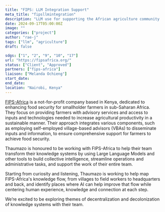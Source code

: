 ```yaml
---
title: "FIPS: LLM Integration Support"
meta_title: "fipsllmintegration"
description: "LLM use for supporting the African agriculture community."
date: 2024-09-17T05:00:00Z
image: ""
categories: ["project"]
author: "rae-j"
tags: ["llm", "agriculture"]
draft: false

sdgs: ["1", "2", "9", "10", "17"]
url: "https://fipsafrica.org/"
status: ["Client", "Approved"]
partners: ["fips-africa"]
liaison: ["Melanda Ochieng"]
start_date:
end_date:
location: "Nairobi, Kenya"
---
```


[FIPS-Africa](https://fipsafrica.org/) is a not-for-profit company based in Kenya, dedicated to enhancing food security for smallholder farmers in sub-Saharan Africa. They focus on providing farmers with advisory services and access to inputs and technologies needed to increase agricultural productivity in a sustainable manner. Their approach integrates various components, such as employing self-employed village-based advisors (VBAs) to disseminate inputs and information, to ensure comprehensive support for farmers to achieve food security.

Thaumazo is honoured to be working with FIPS-Africa to help their team transform their knowledge systems by using Large Language Models and other tools to build collective intelligence, streamline operations and administrative tasks, and support the work of their entire team.

Starting from curiosity and listening, Thaumazo is working to help map FIPS-Africa's knowledge flow, from villages to field workers to headquarters and back, and identify places where AI can help improve that flow while centering human experience, knowledge and connection at each step.

We’re excited to be exploring themes of decentralization and decolonization of knowledge systems with their team.
